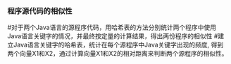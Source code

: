 ### 程序源代码的相似性
#对于两个Java语言的源程序代码，用哈希表的方法分别统计两个程序中使用Java语言关键字的情况，并最终按定量的计算结果，得出两份程序的相似性
#建立Java语言关键字的哈希表，统计在每个源程序中Java关键字出现的频度, 得到两个向量X1和X2，通过计算向量X1和X2的相对距离来判断两个源程序的相似性。 
